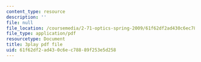 ```yaml
---
content_type: resource
description: ''
file: null
file_location: /coursemedia/2-71-optics-spring-2009/61f62df2ad430c6ec78889f253e5d258_MK5uZttfWfM.pdf
file_type: application/pdf
resourcetype: Document
title: 3play pdf file
uid: 61f62df2-ad43-0c6e-c788-89f253e5d258
---
```

